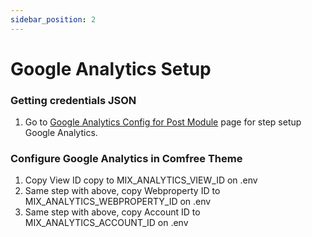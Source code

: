 ```yaml
---
sidebar_position: 2
---
```


# Google Analytics Setup
### Getting credentials JSON

1. Go to [Google Analytics Config for Post Module](https://badaso-post.uatech.co.id/getting-started/google-analytics-setup/) page for step setup Google Analytics.

### Configure Google Analytics in Comfree Theme

1. Copy View ID copy to MIX_ANALYTICS_VIEW_ID on .env
2. Same step with above, copy Webproperty ID to MIX_ANALYTICS_WEBPROPERTY_ID on .env
3. Same step with above, copy Account ID to MIX_ANALYTICS_ACCOUNT_ID on .env


